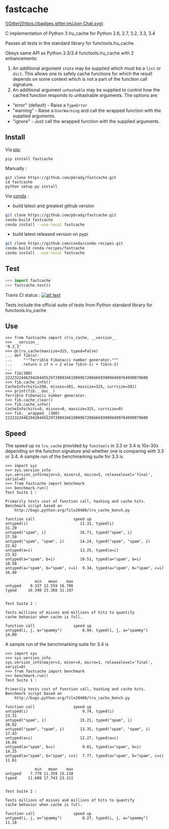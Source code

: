 fastcache
=========
[![Gitter](https://badges.gitter.im/Join Chat.svg)](https://gitter.im/pbrady/fastcache?utm_source=badge&utm_medium=badge&utm_campaign=pr-badge&utm_content=badge)

C implementation of Python 3 lru_cache for Python 2.6, 2.7, 3.2, 3.3, 3.4

Passes all tests in the standard library for functools.lru_cache.

Obeys same API as Python 3.3/3.4 functools.lru_cache with 2 enhancements:

1.  An additional argument `state` may be supplied which must be a `list` or `dict`.  This allows one to safely cache functions for which the result depends on some context which is not a part of the function call signature.
2.  An additional argument `unhashable` may be supplied to control how the cached function responds to unhashable arguments.  The options are:
  *  "error" (default) - Raise a `TypeError`
  *  "warning"         - Raise a `UserWarning` and call the wrapped function with the supplied arguments.
  *  "ignore"          - Just call the wrapped function with the supplied arguments.

Install
-------

Via [pip](https://pypi.python.org/pypi/fastcache):

    pip install fastcache

Manually :

    git clone https://github.com/pbrady/fastcache.git
    cd fastcache
    python setup.py install

Via [conda](http://conda.pydata.org/docs/index.html) :
  
  * build latest and greatest github version

```bash  
git clone https://github.com/pbrady/fastcache.git
conda-build fastcache
conda install --use-local fastcache
```

  * build latest released version on pypi
```bash
git clone https://github.com/conda/conda-recipes.git
conda-build conda-recipes/fastcache
conda install --use-local fastcache
```

Test
----

```python
>>> import fastcache
>>> fastcache.test()
```

Travis CI status :  [![alt text][2]][1]

[2]: https://travis-ci.org/pbrady/fastcache.svg?branch=master (Travis build status)
[1]: http://travis-ci.org/pbrady/fastcache

Tests include the official suite of tests from Python standard library for functools.lru_cache

Use
---

    >>> from fastcache import clru_cache, __version__
    >>> __version__
    '0.3.3'
    >>> @clru_cache(maxsize=325, typed=False)
    ... def fib(n):
    ...     """Terrible Fibonacci number generator."""
    ...     return n if n < 2 else fib(n-1) + fib(n-2)
    ...
    >>> fib(300)
    222232244629420445529739893461909967206666939096499764990979600
    >>> fib.cache_info()
    CacheInfo(hits=298, misses=301, maxsize=325, currsize=301)
    >>> print(fib.__doc__)
    Terrible Fibonacci number generator.
    >>> fib.cache_clear()
    >>> fib.cache_info()
    CacheInfo(hits=0, misses=0, maxsize=325, currsize=0)
    >>> fib.__wrapped__(300)
    222232244629420445529739893461909967206666939096499764990979600


Speed
-----

The speed up vs `lru_cache` provided by `functools` in 3.3 or 3.4 is 10x-30x depending on the function signature and whether one is comparing with 3.3 or 3.4.  A sample run of the benchmarking suite for 3.3 is

	>>> import sys
	>>> sys.version_info
	sys.version_info(major=3, minor=3, micro=5, releaselevel='final', serial=0)
	>>> from fastcache import benchmark
	>>> benchmark.run()
	Test Suite 1 :

	Primarily tests cost of function call, hashing and cache hits.
	Benchmark script based on
		http://bugs.python.org/file28400/lru_cache_bench.py

	function call                 speed up
	untyped(i)                       11.31, typed(i)                         31.20
	untyped("spam", i)               16.71, typed("spam", i)                 27.50
	untyped("spam", "spam", i)       14.24, typed("spam", "spam", i)         22.62
	untyped(a=i)                     13.25, typed(a=i)                       23.92
	untyped(a="spam", b=i)           10.51, typed(a="spam", b=i)             18.58
	untyped(a="spam", b="spam", c=i)  9.34, typed(a="spam", b="spam", c=i)   16.40

				 min   mean    max
	untyped    9.337 12.559 16.706
	typed     16.398 23.368 31.197


	Test Suite 2 :

	Tests millions of misses and millions of hits to quantify
	cache behavior when cache is full.

	function call                 speed up
	untyped(i, j, a="spammy")         8.94, typed(i, j, a="spammy")          14.09

A sample run of the benchmarking suite for 3.4 is

	>>> import sys
	>>> sys.version_info
	sys.version_info(major=3, minor=4, micro=1, releaselevel='final', serial=0)
	>>> from fastcache import benchmark
	>>> benchmark.run()
	Test Suite 1 :

	Primarily tests cost of function call, hashing and cache hits.
	Benchmark script based on
		http://bugs.python.org/file28400/lru_cache_bench.py

	function call                 speed up
	untyped(i)                        9.74, typed(i)                         23.31
	untyped("spam", i)               15.21, typed("spam", i)                 20.82
	untyped("spam", "spam", i)       13.35, typed("spam", "spam", i)         17.43
	untyped(a=i)                     12.27, typed(a=i)                       19.04
	untyped(a="spam", b=i)            9.81, typed(a="spam", b=i)             14.25
	untyped(a="spam", b="spam", c=i)  7.77, typed(a="spam", b="spam", c=i)   11.61

				 min   mean    max
	untyped    7.770 11.359 15.210
	typed     11.608 17.743 23.311


	Test Suite 2 :

	Tests millions of misses and millions of hits to quantify
	cache behavior when cache is full.

	function call                 speed up
	untyped(i, j, a="spammy")         8.27, typed(i, j, a="spammy")          11.18
